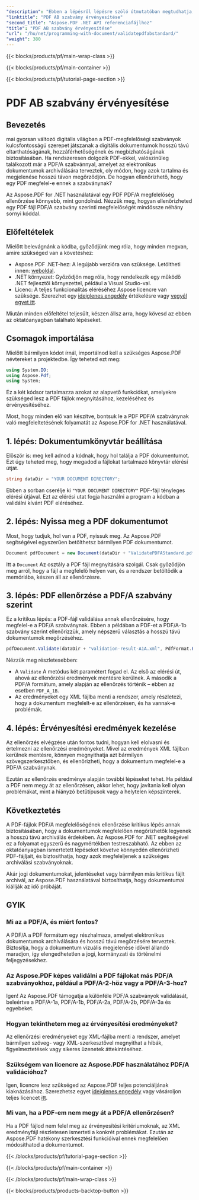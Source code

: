 ```yaml
---
"description": "Ebben a lépésről lépésre szóló útmutatóban megtudhatja, hogyan validálhatja a PDF-fájlokat PDF/A-1b szabványnak megfelelően az Aspose.PDF for .NET használatával. Biztosítsa a hosszú távú archiválás megfelelőségét."
"linktitle": "PDF AB szabvány érvényesítése"
"second_title": "Aspose.PDF .NET API referenciafájlhoz"
"title": "PDF AB szabvány érvényesítése"
"url": "/hu/net/programming-with-document/validatepdfabstandard/"
"weight": 380
---
```


{{< blocks/products/pf/main-wrap-class >}}

{{< blocks/products/pf/main-container >}}

{{< blocks/products/pf/tutorial-page-section >}}

# PDF AB szabvány érvényesítése

## Bevezetés

mai gyorsan változó digitális világban a PDF-megfelelőségi szabványok kulcsfontosságú szerepet játszanak a digitális dokumentumok hosszú távú eltarthatóságának, hozzáférhetőségének és megbízhatóságának biztosításában. Ha rendszeresen dolgozik PDF-ekkel, valószínűleg találkozott már a PDF/A szabvánnyal, amelyet az elektronikus dokumentumok archiválására terveztek, oly módon, hogy azok tartalma és megjelenése hosszú távon megőrződjön. De hogyan ellenőrizhető, hogy egy PDF megfelel-e ennek a szabványnak?

Az Aspose.PDF for .NET használatával egy PDF PDF/A megfelelőség ellenőrzése könnyebb, mint gondolnád. Nézzük meg, hogyan ellenőrizheted egy PDF fájl PDF/A szabvány szerinti megfelelőségét mindössze néhány sornyi kóddal. 


## Előfeltételek

Mielőtt belevágnánk a kódba, győződjünk meg róla, hogy minden megvan, amire szükséged van a követéshez:

- Aspose.PDF .NET-hez: A legújabb verzióra van szüksége. Letöltheti innen: [weboldal](https://releases.aspose.com/pdf/net/).
- .NET környezet: Győződjön meg róla, hogy rendelkezik egy működő .NET fejlesztői környezettel, például a Visual Studio-val.
- Licenc: A teljes funkcionalitás eléréséhez Aspose licencre van szüksége. Szerezhet egy [ideiglenes engedély](https://purchase.aspose.com/temporary-license/) értékelésre vagy [vegyél egyet itt](https://purchase.aspose.com/buy).

Miután minden előfeltétel teljesült, készen állsz arra, hogy kövesd az ebben az oktatóanyagban található lépéseket.

## Csomagok importálása

Mielőtt bármilyen kódot írnál, importálnod kell a szükséges Aspose.PDF névtereket a projektedbe. Így teheted ezt meg:

```csharp
using System.IO;
using Aspose.Pdf;
using System;
```

Ez a két kódsor tartalmazza azokat az alapvető funkciókat, amelyekre szükséged lesz a PDF fájlok megnyitásához, kezeléséhez és érvényesítéséhez.

Most, hogy minden elő van készítve, bontsuk le a PDF PDF/A szabványnak való megfeleltetésének folyamatát az Aspose.PDF for .NET használatával.

## 1. lépés: Dokumentumkönyvtár beállítása

Először is: meg kell adnod a kódnak, hogy hol találja a PDF dokumentumot. Ezt úgy teheted meg, hogy megadod a fájlokat tartalmazó könyvtár elérési útját.

```csharp
string dataDir = "YOUR DOCUMENT DIRECTORY";
```

Ebben a sorban cserélje ki `"YOUR DOCUMENT DIRECTORY"` PDF-fájl tényleges elérési útjával. Ezt az elérési utat fogja használni a program a kódban a validálni kívánt PDF eléréséhez.

## 2. lépés: Nyissa meg a PDF dokumentumot

Most, hogy tudjuk, hol van a PDF, nyissuk meg. Az Aspose.PDF segítségével egyszerűen betölthetsz bármilyen PDF dokumentumot.

```csharp
Document pdfDocument = new Document(dataDir + "ValidatePDFAStandard.pdf");
```

Itt a `Document` Az osztály a PDF fájl megnyitására szolgál. Csak győződjön meg arról, hogy a fájl a megfelelő helyen van, és a rendszer betöltődik a memóriába, készen áll az ellenőrzésre.

## 3. lépés: PDF ellenőrzése a PDF/A szabvány szerint

Ez a kritikus lépés: a PDF-fájl validálása annak ellenőrzésére, hogy megfelel-e a PDF/A szabványnak. Ebben a példában a PDF-et a PDF/A-1b szabvány szerint ellenőrizzük, amely népszerű választás a hosszú távú dokumentumok megőrzéséhez.

```csharp
pdfDocument.Validate(dataDir + "validation-result-A1A.xml", PdfFormat.PDF_A_1B);
```

Nézzük meg részletesebben:
- A `Validate` A metódus két paramétert fogad el. Az első az elérési út, ahová az ellenőrzési eredmények mentésre kerülnek. A második a PDF/A formátum, amely alapján az ellenőrzés történik – ebben az esetben `PDF_A_1B`.
- Az eredményeket egy XML fájlba menti a rendszer, amely részletezi, hogy a dokumentum megfelelt-e az ellenőrzésen, és ha vannak-e problémák.

## 4. lépés: Érvényesítési eredmények kezelése

Az ellenőrzés elvégzése után fontos tudni, hogyan kell elolvasni és értelmezni az ellenőrzési eredményeket. Mivel az eredmények XML fájlban kerülnek mentésre, könnyen megnyithatja azt bármilyen szövegszerkesztőben, és ellenőrizheti, hogy a dokumentum megfelel-e a PDF/A szabványnak.

Ezután az ellenőrzés eredménye alapján további lépéseket tehet. Ha például a PDF nem megy át az ellenőrzésen, akkor lehet, hogy javítania kell olyan problémákat, mint a hiányzó betűtípusok vagy a helytelen képszínterek.

## Következtetés

A PDF-fájlok PDF/A megfelelőségének ellenőrzése kritikus lépés annak biztosításában, hogy a dokumentumok megfelelően megőrizhetők legyenek a hosszú távú archiválás érdekében. Az Aspose.PDF for .NET segítségével ez a folyamat egyszerű és nagymértékben testreszabható. Az ebben az oktatóanyagban ismertetett lépéseket követve könnyedén ellenőrizheti PDF-fájljait, és biztosíthatja, hogy azok megfeleljenek a szükséges archiválási szabványoknak.

Akár jogi dokumentumokat, jelentéseket vagy bármilyen más kritikus fájlt archivál, az Aspose.PDF használatával biztosíthatja, hogy dokumentumai kiállják az idő próbáját.

## GYIK

### Mi az a PDF/A, és miért fontos?
A PDF/A a PDF formátum egy részhalmaza, amelyet elektronikus dokumentumok archiválására és hosszú távú megőrzésére terveztek. Biztosítja, hogy a dokumentum vizuális megjelenése idővel állandó maradjon, így elengedhetetlen a jogi, kormányzati és történelmi feljegyzésekhez.

### Az Aspose.PDF képes validálni a PDF fájlokat más PDF/A szabványokhoz, például a PDF/A-2-höz vagy a PDF/A-3-hoz?
Igen! Az Aspose.PDF támogatja a különféle PDF/A szabványok validálását, beleértve a PDF/A-1a, PDF/A-1b, PDF/A-2a, PDF/A-2b, PDF/A-3a és egyebeket.

### Hogyan tekinthetem meg az érvényesítési eredményeket?
Az ellenőrzési eredményeket egy XML-fájlba menti a rendszer, amelyet bármilyen szöveg- vagy XML-szerkesztővel megnyithat a hibák, figyelmeztetések vagy sikeres üzenetek áttekintéséhez.

### Szükségem van licencre az Aspose.PDF használatához PDF/A validációhoz?
Igen, licencre lesz szükséged az Aspose.PDF teljes potenciáljának kiaknázásához. Szerezhetsz egyet [ideiglenes engedély](https://purchase.aspose.com/temporary-license/) vagy vásároljon teljes licencet [itt](https://purchase.aspose.com/buy).

### Mi van, ha a PDF-em nem megy át a PDF/A ellenőrzésen?
Ha a PDF fájlod nem felel meg az érvényesítési kritériumoknak, az XML eredményfájl részletesen ismerteti a konkrét problémákat. Ezután az Aspose.PDF hatékony szerkesztési funkcióival ennek megfelelően módosíthatod a dokumentumot.

{{< /blocks/products/pf/tutorial-page-section >}}

{{< /blocks/products/pf/main-container >}}

{{< /blocks/products/pf/main-wrap-class >}}

{{< blocks/products/products-backtop-button >}}
